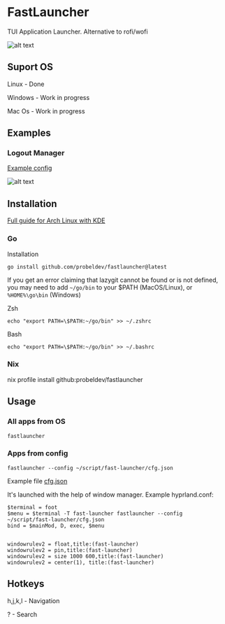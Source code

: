 # FastLauncher

TUI Application Launcher. Alternative to rofi/wofi

![alt text](https://github.com/probeldev/fastlauncher/blob/main/guides/screenshots/main.png?raw=true)

## Suport OS

Linux - Done

Windows - Work in progress

Mac Os - Work in progress

## Examples

### Logout Manager

[Example config](https://github.com/probeldev/fastlauncher/blob/main/examples/logout-manager/cfg.json) 

![alt text](https://github.com/probeldev/fastlauncher/blob/main/guides/screenshots/logout-manager.png?raw=true)

## Installation

[Full guide for Arch Linux with KDE](https://github.com/probeldev/fastlauncher/tree/main/guides/arch_kde/readme.md)

### Go
Installation

    go install github.com/probeldev/fastlauncher@latest     


If you get an error claiming that lazygit cannot be found or is not defined, you
may need to add `~/go/bin` to your $PATH (MacOS/Linux), or `%HOME%\go\bin`
(Windows)

Zsh

    echo "export PATH=\$PATH:~/go/bin" >> ~/.zshrc

Bash

    echo "export PATH=\$PATH:~/go/bin" >> ~/.bashrc

### Nix

   nix profile install github:probeldev/fastlauncher 


## Usage 

### All apps from OS

    fastlauncher

### Apps from config

    fastlauncher --config ~/script/fast-launcher/cfg.json

Example file [cfg.json](https://github.com/probeldev/fastlauncher/blob/main/cfg.json) 

It's launched with the help of window manager. Example hyprland.conf:
    
    $terminal = foot
    $menu = $terminal -T fast-launcher fastlauncher --config ~/script/fast-launcher/cfg.json
    bind = $mainMod, D, exec, $menu


    windowrulev2 = float,title:(fast-launcher)
    windowrulev2 = pin,title:(fast-launcher)
    windowrulev2 = size 1000 600,title:(fast-launcher)
    windowrulev2 = center(1), title:(fast-launcher)


## Hotkeys

h,j,k,l - Navigation

? - Search
